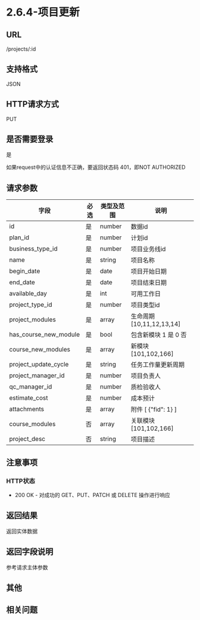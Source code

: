 # 2.6.4-项目更新

## URL

/projects/:id

## 支持格式

JSON

## HTTP请求方式

PUT

## 是否需要登录

是

如果request中的认证信息不正确，要返回状态码 401，即NOT AUTHORIZED

## 请求参数

字段 | 必选 | 类型及范围 | 说明
----|------|----------|-------------
id                  |   是   | number  | 数据id
plan_id             |   是   | number  | 计划id
business_type_id    |   是   | number  | 项目业务线id
name                |   是   | string  | 项目名称
begin_date          |   是   | date    | 项目开始日期
end_date            |   是   | date    | 项目结束日期
available_day       |   是   | int     | 可用工作日
project_type_id     |   是   | number  | 项目类型id
project_modules     |   是   | array   | 生命周期 [10,11,12,13,14]
has_course_new_module|  是   | bool    | 包含新模块 1 是 0 否
course_new_modules  |   是   | array   | 新模块 [101,102,166]
project_update_cycle|   是   | string  | 任务工作量更新周期
project_manager_id  |   是   | number  | 项目负责人
qc_manager_id       |   是   | number  | 质检验收人
estimate_cost       |   是   | number  | 成本预计
attachments         |   是   | array   | 附件 [ {"fid": 1} ]
course_modules      |   否   | array   | 关联模块 [101,102,166]
project_desc        |   否   | string  | 项目描述

## 注意事项

### HTTP状态

- 200 OK - 对成功的 GET、PUT、PATCH 或 DELETE 操作进行响应

## 返回结果

返回实体数据

## 返回字段说明

参考请求主体参数

## 其他

## 相关问题
